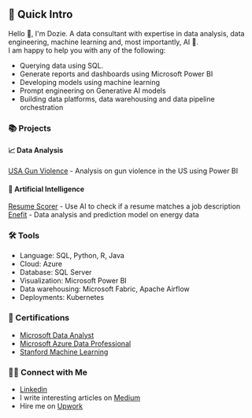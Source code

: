 ## 🫡 Quick Intro

Hello 👋, I'm Dozie. A data consultant with expertise in data analysis, data engineering, machine learning and, most importantly, AI 🤖.  
I am happy to help you with any of the following:  
- Querying data using SQL.
- Generate reports and dashboards using Microsoft Power BI
- Developing models using machine learning
- Prompt engineering on Generative AI models
- Building data platforms, data warehousing and data pipeline orchestration

### 📚 Projects
#### 📈 Data Analysis
[USA Gun Violence](https://github.com/DozieSixtus/Gun-violence-US) - Analysis on gun violence in the US using Power BI  
#### 🤖 Artificial Intelligence
[Resume Scorer](https://github.com/DozieSixtus/Resume-Scorer) - Use AI to check if a resume matches a job description  
[Enefit](https://github.com/DozieSixtus/Enefit) - Data analysis and prediction model on energy data  

### 🛠️ Tools
- Language: SQL, Python, R, Java
- Cloud: Azure
- Database: SQL Server
- Visualization: Microsoft Power BI
- Data warehousing: Microsoft Fabric, Apache Airflow
- Deployments: Kubernetes

### 🏅 Certifications
- [Microsoft Data Analyst](https://learn.microsoft.com/en-us/users/chiedozieonyearugbulem-4827/credentials/1c448f7292e5c516)
- [Microsoft Azure Data Professional](https://learn.microsoft.com/en-us/users/chiedozieonyearugbulem-4827/credentials/35933ff6da1f17bb)
- [Stanford Machine Learning](https://www.coursera.org/account/accomplishments/verify/87GGLUUY8Q6G?utm_source=link&utm_medium=certificate&utm_content=cert_image&utm_campaign=sharing_cta&utm_product=course)

### 👋🏻 Connect with Me
- [Linkedin](https://www.linkedin.com/in/DozieSixtus/)
- I write interesting articles on [Medium](https://medium.com/@doziesixtus)
- Hire me on [Upwork](https://www.upwork.com/freelancers/~0113137a0d12eaeea0)
